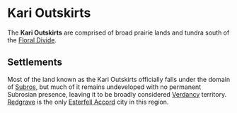 # Kari Outskirts

The **Kari Outskirts** are comprised of broad prairie lands and tundra south of the [Floral Divide](floral-divide.md).

## Settlements

Most of the land known as the Kari Outskirts officially falls under the domain of [Subros](../../../ch-2-people-of-mote/societies/subros.md), but much of it remains undeveloped with no permanent Subrosian presence, leaving it to be broadly considered [Verdancy](../../../ch-2-people-of-mote/societies/verdancy/verdancy.md) territory. [Redgrave](../../../ch-2-people-of-mote/societies/esterfell-accord/redgrave.md) is the only [Esterfell Accord](../../../ch-2-people-of-mote/societies/esterfell-accord/esterfell-accord.md) city in this region.

